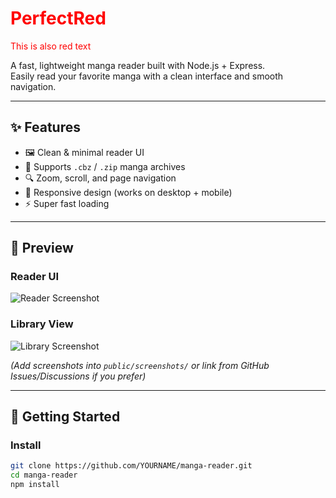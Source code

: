 # <span style="color:red">PerfectRed</span>
<font color="red">This is also red text</font>

A fast, lightweight manga reader built with Node.js + Express.  
Easily read your favorite manga with a clean interface and smooth navigation.  

---

## ✨ Features
- 🖼️ Clean & minimal reader UI  
- 📂 Supports `.cbz` / `.zip` manga archives  
- 🔍 Zoom, scroll, and page navigation  
- 📱 Responsive design (works on desktop + mobile)  
- ⚡ Super fast loading  

---

## 📸 Preview

### Reader UI
![Reader Screenshot](./public/screenshots/reader.png)

### Library View
![Library Screenshot](./public/screenshots/library.png)

*(Add screenshots into `public/screenshots/` or link from GitHub Issues/Discussions if you prefer)*  

---

## 🚀 Getting Started

### Install
```bash
git clone https://github.com/YOURNAME/manga-reader.git
cd manga-reader
npm install
